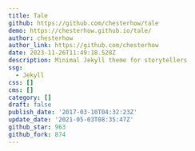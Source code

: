 ```yaml
---
title: Tale
github: https://github.com/chesterhow/tale
demo: https://chesterhow.github.io/tale/
author: chesterhow
author_link: https://github.com/chesterhow
date: 2023-11-26T11:49:18.528Z
description: Minimal Jekyll theme for storytellers
ssg:
  - Jekyll
css: []
cms: []
category: []
draft: false
publish_date: '2017-03-10T04:32:23Z'
update_date: '2021-05-03T08:35:47Z'
github_star: 963
github_fork: 874
---
```


